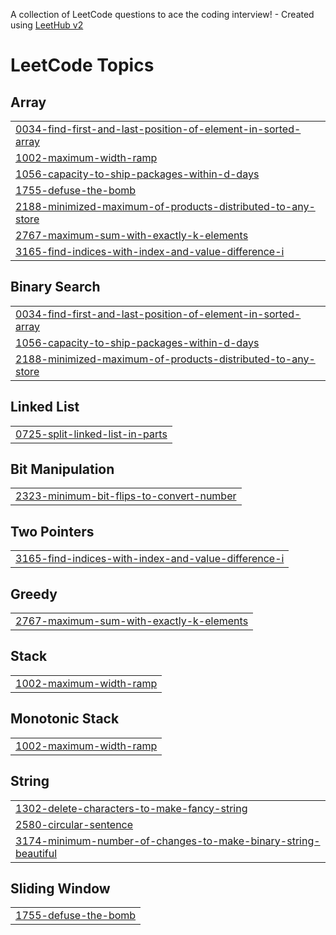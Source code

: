 A collection of LeetCode questions to ace the coding interview! - Created using [LeetHub v2](https://github.com/arunbhardwaj/LeetHub-2.0)
<!---LeetCode Topics Start-->
# LeetCode Topics
## Array
|  |
| ------- |
| [0034-find-first-and-last-position-of-element-in-sorted-array](https://github.com/Olanakelbesa/A2SV-proplem-solution/tree/master/0034-find-first-and-last-position-of-element-in-sorted-array) |
| [1002-maximum-width-ramp](https://github.com/Olanakelbesa/A2SV-proplem-solution/tree/master/1002-maximum-width-ramp) |
| [1056-capacity-to-ship-packages-within-d-days](https://github.com/Olanakelbesa/A2SV-proplem-solution/tree/master/1056-capacity-to-ship-packages-within-d-days) |
| [1755-defuse-the-bomb](https://github.com/Olanakelbesa/A2SV-proplem-solution/tree/master/1755-defuse-the-bomb) |
| [2188-minimized-maximum-of-products-distributed-to-any-store](https://github.com/Olanakelbesa/A2SV-proplem-solution/tree/master/2188-minimized-maximum-of-products-distributed-to-any-store) |
| [2767-maximum-sum-with-exactly-k-elements](https://github.com/Olanakelbesa/A2SV-proplem-solution/tree/master/2767-maximum-sum-with-exactly-k-elements) |
| [3165-find-indices-with-index-and-value-difference-i](https://github.com/Olanakelbesa/A2SV-proplem-solution/tree/master/3165-find-indices-with-index-and-value-difference-i) |
## Binary Search
|  |
| ------- |
| [0034-find-first-and-last-position-of-element-in-sorted-array](https://github.com/Olanakelbesa/A2SV-proplem-solution/tree/master/0034-find-first-and-last-position-of-element-in-sorted-array) |
| [1056-capacity-to-ship-packages-within-d-days](https://github.com/Olanakelbesa/A2SV-proplem-solution/tree/master/1056-capacity-to-ship-packages-within-d-days) |
| [2188-minimized-maximum-of-products-distributed-to-any-store](https://github.com/Olanakelbesa/A2SV-proplem-solution/tree/master/2188-minimized-maximum-of-products-distributed-to-any-store) |
## Linked List
|  |
| ------- |
| [0725-split-linked-list-in-parts](https://github.com/Olanakelbesa/A2SV-proplem-solution/tree/master/0725-split-linked-list-in-parts) |
## Bit Manipulation
|  |
| ------- |
| [2323-minimum-bit-flips-to-convert-number](https://github.com/Olanakelbesa/A2SV-proplem-solution/tree/master/2323-minimum-bit-flips-to-convert-number) |
## Two Pointers
|  |
| ------- |
| [3165-find-indices-with-index-and-value-difference-i](https://github.com/Olanakelbesa/A2SV-proplem-solution/tree/master/3165-find-indices-with-index-and-value-difference-i) |
## Greedy
|  |
| ------- |
| [2767-maximum-sum-with-exactly-k-elements](https://github.com/Olanakelbesa/A2SV-proplem-solution/tree/master/2767-maximum-sum-with-exactly-k-elements) |
## Stack
|  |
| ------- |
| [1002-maximum-width-ramp](https://github.com/Olanakelbesa/A2SV-proplem-solution/tree/master/1002-maximum-width-ramp) |
## Monotonic Stack
|  |
| ------- |
| [1002-maximum-width-ramp](https://github.com/Olanakelbesa/A2SV-proplem-solution/tree/master/1002-maximum-width-ramp) |
## String
|  |
| ------- |
| [1302-delete-characters-to-make-fancy-string](https://github.com/Olanakelbesa/A2SV-proplem-solution/tree/master/1302-delete-characters-to-make-fancy-string) |
| [2580-circular-sentence](https://github.com/Olanakelbesa/A2SV-proplem-solution/tree/master/2580-circular-sentence) |
| [3174-minimum-number-of-changes-to-make-binary-string-beautiful](https://github.com/Olanakelbesa/A2SV-proplem-solution/tree/master/3174-minimum-number-of-changes-to-make-binary-string-beautiful) |
## Sliding Window
|  |
| ------- |
| [1755-defuse-the-bomb](https://github.com/Olanakelbesa/A2SV-proplem-solution/tree/master/1755-defuse-the-bomb) |
<!---LeetCode Topics End-->